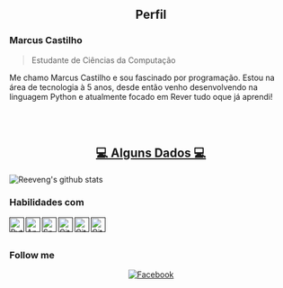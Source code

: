 
<p align="center">
 <h2 align="center">Perfil</h2>
</p>

### Marcus Castilho
> Estudante de Ciências da Computação


<div>
 <p>
   Me chamo Marcus Castilho e sou fascinado por programação. Estou na área de tecnologia à 5 anos, desde então venho desenvolvendo na linguagem Python e atualmente focado em Rever tudo oque já aprendi!
  </p>
</div>
<br></br>

[<h2 align="center">💻 Alguns Dados 💻</h2>]()

![Reeveng's github stats](https://github-readme-stats.vercel.app/api?username=c4st1lh0&show_icons=true&title_color=fff&icon_color=79ff97&text_color=9f9f9f&bg_color=151515)



### Habilidades com 

[<img align="left" alt="Python" width="26px" src="https://img.icons8.com/color/48/000000/python--v2.png" />]()
[<img align="left" alt="Anaconda" width="26px" src="https://img.icons8.com/fluency/48/000000/anaconda--v2.png"/>]()
[<img align="left" alt="Spyder" width="26px" src="https://img.icons8.com/fluency/48/000000/spyder-ide.png"/>]()
[<img align="left" alt="GitHub" width="26px" src="https://img.icons8.com/color/48/000000/github--v3.png"/>]()
[<img align="left" alt="Git" width="26px" src="https://img.icons8.com/nolan/64/git.png"/>]()
[<img align="left" alt="Git" width="26px" src="https://img.icons8.com/color/48/000000/linux--v1.png"/>]()

<br><br>


<h3> Follow me </h3>

<p align="center">
<a href="https://www.facebook.com/c4st1lh0" target="_blank"><img alt="Facebook" src="https://img.shields.io/badge/Facebook-C4ST1LH0-blue?style=flat&logo=facebook"></a>
</p>
<br><br>
